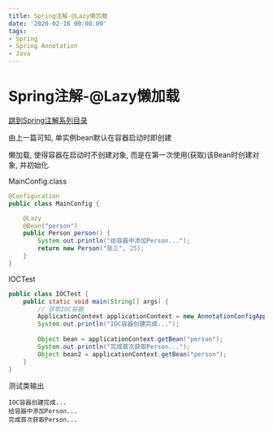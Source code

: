 ```yaml
---
title: Spring注解-@Lazy懒加载
date: '2020-02-18 00:00:00'
tags:
- Spring
- Spring Annotation
- Java
---
```


# Spring注解-@Lazy懒加载

[跳到Spring注解系列目录](spring-anno-table.md)

由上一篇可知, 单实例bean默认在容器启动时即创建

懒加载, 使得容器在启动时不创建对象, 而是在第一次使用(获取)该Bean时创建对象, 并初始化.

MainConfig.class

```java
@Configuration
public class MainConfig {

    @Lazy
    @Bean("person")
    public Person person() {
        System.out.println("给容器中添加Person...");
        return new Person("张三", 25);
    }
}
```

IOCTest

```java
public class IOCTest {
    public static void main(String[] args) {
        // 获取IOC容器
        ApplicationContext applicationContext = new AnnotationConfigApplicationContext(MainConfig.class);
        System.out.println("IOC容器创建完成...");
        
        Object bean = applicationContext.getBean("person");
        System.out.println("完成首次获取Person...");
        Object bean2 = applicationContext.getBean("person");
    }
}
```

测试类输出

```
IOC容器创建完成...
给容器中添加Person...
完成首次获取Person...
```
